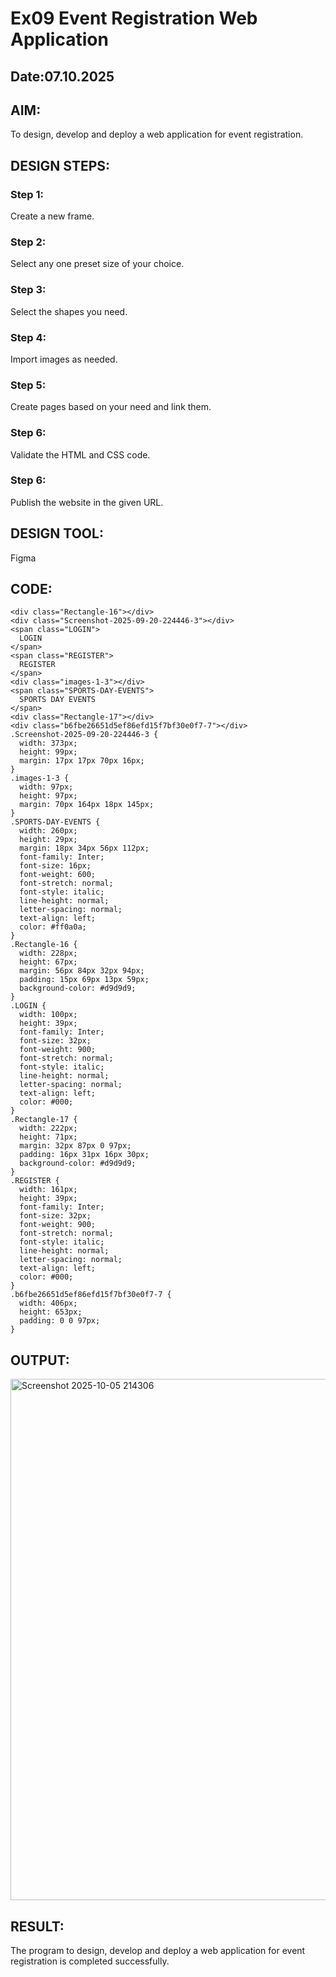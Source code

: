 # Ex09 Event Registration Web Application
## Date:07.10.2025

## AIM:
To design, develop and deploy a web application for event registration.

## DESIGN STEPS:

### Step 1:
Create a new frame.

### Step 2:
Select any one preset size of your choice.

### Step 3:
Select the shapes you need.

### Step 4:
Import images as needed.

### Step 5:
Create pages based on your need and link them.

### Step 6:

Validate the HTML and CSS code.

### Step 6:

Publish the website in the given URL.

## DESIGN TOOL:
Figma

## CODE:
```
<div class="Rectangle-16"></div>
<div class="Screenshot-2025-09-20-224446-3"></div>
<span class="LOGIN">
  LOGIN
</span>
<span class="REGISTER">
  REGISTER
</span>
<div class="images-1-3"></div>
<span class="SPORTS-DAY-EVENTS">
  SPORTS DAY EVENTS
</span>
<div class="Rectangle-17"></div>
<div class="b6fbe26651d5ef86efd15f7bf30e0f7-7"></div>
.Screenshot-2025-09-20-224446-3 {
  width: 373px;
  height: 99px;
  margin: 17px 17px 70px 16px;
}
.images-1-3 {
  width: 97px;
  height: 97px;
  margin: 70px 164px 18px 145px;
}
.SPORTS-DAY-EVENTS {
  width: 260px;
  height: 29px;
  margin: 18px 34px 56px 112px;
  font-family: Inter;
  font-size: 16px;
  font-weight: 600;
  font-stretch: normal;
  font-style: italic;
  line-height: normal;
  letter-spacing: normal;
  text-align: left;
  color: #ff0a0a;
}
.Rectangle-16 {
  width: 228px;
  height: 67px;
  margin: 56px 84px 32px 94px;
  padding: 15px 69px 13px 59px;
  background-color: #d9d9d9;
}
.LOGIN {
  width: 100px;
  height: 39px;
  font-family: Inter;
  font-size: 32px;
  font-weight: 900;
  font-stretch: normal;
  font-style: italic;
  line-height: normal;
  letter-spacing: normal;
  text-align: left;
  color: #000;
}
.Rectangle-17 {
  width: 222px;
  height: 71px;
  margin: 32px 87px 0 97px;
  padding: 16px 31px 16px 30px;
  background-color: #d9d9d9;
}
.REGISTER {
  width: 161px;
  height: 39px;
  font-family: Inter;
  font-size: 32px;
  font-weight: 900;
  font-stretch: normal;
  font-style: italic;
  line-height: normal;
  letter-spacing: normal;
  text-align: left;
  color: #000;
}
.b6fbe26651d5ef86efd15f7bf30e0f7-7 {
  width: 406px;
  height: 653px;
  padding: 0 0 97px;
}
```

## OUTPUT:
<img width="1919" height="834" alt="Screenshot 2025-10-05 214306" src="https://github.com/user-attachments/assets/962e94a8-bd55-4a8e-b2c4-89face749ddd" />


## RESULT:
The program to design, develop and deploy a web application for event registration is completed successfully.
